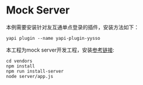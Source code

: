 # Mock Server

本例需要安装针对友互通单点登录的插件，安装方法如下：

```
yapi plugin --name yapi-plugin-yysso
```



本工程为mock server开发工程，安装[参考链接](https://yapi.ymfe.org/devops.html#%E5%8D%87%E7%BA%A7):

```
cd vendors
npm install
npm run install-server
node server/app.js
```



